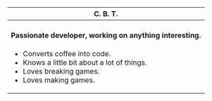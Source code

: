 | C. B. T. |
| :---: |
| <h4>Passionate developer, working on anything interesting.</h4><ul align="left"><li>Converts coffee into code.</li><li>Knows a little bit about a lot of things.</li><li>Loves breaking games.</li><li>Loves making games.</li></ul> |
